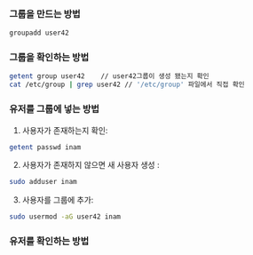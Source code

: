 ### 그룹을 만드는 방법
```bash
groupadd user42
```
### 그룹을 확인하는 방법
```bash
getent group user42    // user42그룹이 생성 됐는지 확인
cat /etc/group | grep user42 // '/etc/group' 파일에서 직접 확인

```
### 유저를 그룹에 넣는 방법
1. 사용자가 존재하는지 확인:
```bash
getent passwd inam
```
2. 사용자가 존재하지 않으면 새 사용자 생성 :
```bash
sudo adduser inam
```
3. 사용자를 그룹에 추가:
```bash
sudo usermod -aG user42 inam
```
### 유저를 확인하는 방법